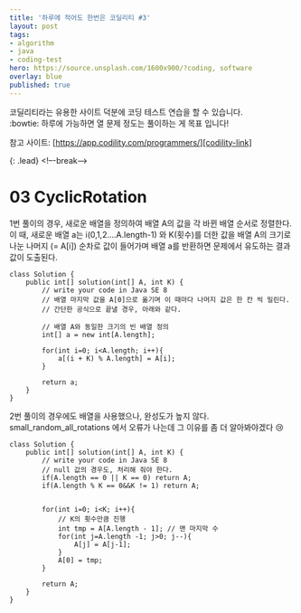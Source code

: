 ```yaml
---
title: '하루에 적어도 한번은 코딜리티 #3'
layout: post
tags:
- algorithm
- java
- coding-test
hero: https://source.unsplash.com/1600x900/?coding, software
overlay: blue
published: true
---
```


코딜리티라는 유용한 사이트 덕분에 코딩 테스트 연습을 할 수 있습니다.  <br/>
:bowtie: 하루에 가능하면 열 문제 정도는 풀이하는 게 목표 입니다!

참고 사이트: [https://app.codility.com/programmers/][codility-link]

[codility-link]: https://app.codility.com/programmers/
{: .lead}
<!–-break-–>

# 03 CyclicRotation
1번 풀이의 경우, 새로운 배열을 정의하여 배열 A의 값을 각 바뀐 배열 순서로 정렬한다.
이 때, 새로운 배열 a는 i(0,1,2....A.length-1) 와 K(횟수)를 더한 값을 배열 A의 크기로 나눈 나머지 (= A[i]) 순차로 값이 들어가며
배열 a를 반환하면 문제에서 유도하는 결과값이 도출된다.


```
class Solution {
    public int[] solution(int[] A, int K) {
        // write your code in Java SE 8
        // 배열 마지막 값을 A[0]으로 옮기며 이 때마다 나머지 값은 한 칸 씩 밀린다.
        // 간단한 공식으로 끝낼 경우, 아래와 같다.
        
        // 배열 A와 동일한 크기의 빈 배열 정의
        int[] a = new int[A.length];
        
        for(int i=0; i<A.length; i++){
            a[(i + K) % A.length] = A[i]; 
        }
        
        return a;
    }
}
```


2번 풀이의 경우에도 배열을 사용했으나, 완성도가 높지 않다. 
small_random_all_rotations 에서 오류가 나는데 그 이유를 좀 더 알아봐야겠다 :cry:

```
class Solution {
    public int[] solution(int[] A, int K) {
        // write your code in Java SE 8
        // null 값의 경우도, 처리해 줘야 한다.
        if(A.length == 0 || K == 0) return A;
        if(A.length % K == 0&&K != 1) return A;
        
        
        for(int i=0; i<K; i++){
            // K의 횟수만큼 진행
            int tmp = A[A.length - 1]; // 맨 마지막 수
            for(int j=A.length -1; j>0; j--){
                A[j] = A[j-1];
            }
            A[0] = tmp;
        }
        
        return A;
    }
}
```